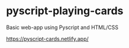 # pyscript-playing-cards
Basic web-app using Pyscript and HTML/CSS

https://pyscript-cards.netlify.app/
